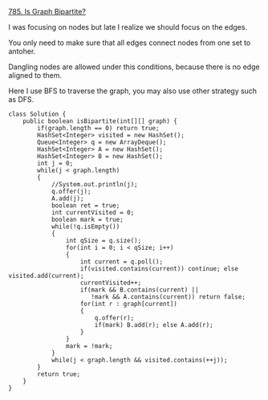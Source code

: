[785. Is Graph Bipartite?](https://leetcode.com/problems/is-graph-bipartite/description/)

I was focusing on nodes but late I realize we should focus on the edges.

You only need to make sure that all edges connect nodes from one set to antoher.

Dangling nodes are allowed under this conditions, because there is no edge aligned to them.

Here I use BFS to traverse the graph, you may also use other strategy such as DFS.

```
class Solution {
    public boolean isBipartite(int[][] graph) {
        if(graph.length == 0) return true;
        HashSet<Integer> visited = new HashSet();
        Queue<Integer> q = new ArrayDeque();
        HashSet<Integer> A = new HashSet();
        HashSet<Integer> B = new HashSet();
        int j = 0;
        while(j < graph.length)
        {    
            //System.out.println(j);
            q.offer(j);
            A.add(j);
            boolean ret = true;
            int currentVisited = 0;
            boolean mark = true;
            while(!q.isEmpty())
            {
                int qSize = q.size();
                for(int i = 0; i < qSize; i++)
                {
                    int current = q.poll();
                    if(visited.contains(current)) continue; else visited.add(current);
                    currentVisited++;
                    if(mark && B.contains(current) || 
                       !mark && A.contains(current)) return false;
                    for(int r : graph[current])
                    {
                        q.offer(r);
                        if(mark) B.add(r); else A.add(r);
                    }
                }
                mark = !mark;
            }            
            while(j < graph.length && visited.contains(++j));
        }
        return true;
    }
}
```
